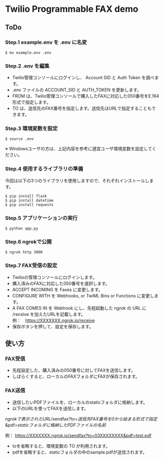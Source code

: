 # Twilio Programmable FAX demo

## ToDo

### Step.1 example.env を .env に名変

```
$ mv example.env .env
```

### Step.2 .env を編集

- Twilio管理コンソールにログインし、 Account SID と Auth Token を調べます。
- .env ファイルの ACCOUNT_SID と AUTH_TOKEN を更新します。
- FROM は、Twilio管理コンソールで購入したFAXに対応した050番号をE.164形式で指定します。
- TO は、送信先のFAX番号を指定します。送信先はURLで指定することもできます。

### Step.3 環境変数を設定

```
$ source .env
```

※ Windowsユーザの方は、上記内容を参考に適宜ユーザ環境変数を設定してください。

### Step.4 使用するライブラリの準備

今回は以下の3つのライブラリを使用しますので、それぞれインストールします。

```
$ pip install flask
$ pip install datetime
$ pip install requests
```

### Step.5 アプリケーションの実行

```
$ python app.py
```

### Step.6 ngrokで公開

```
$ ngrok http 3000
```

### Step.7 FAX受信の設定

- Twilioの管理コンソールにログインします。
- 購入済みのFAXに対応した050番号を選択します。
- ACCEPT INCOMING を Faxes に変更します。
- CONFIGURE WITH を Webhooks, or TwiML Bins or Functions に変更します。
- A FAX COMES IN を Webhook にし、先程起動した ngrok の URL に /receive を加えたURLを記載します。  
例：　https://XXXXXXX.ngrok.io/receive
- 保存ボタンを押して、設定を保存します。

## 使い方

### FAX受信

- 先程設定した、購入済みの050番号に対してFAXを送信します。
- しばらくすると、ローカルのFAXフォルダにFAXが保存されます。

### FAX送信

- 送信したいPDFファイルを、ローカルのstaticフォルダに格納します。
- 以下のURLを使ってFAXを送信します。

*ngrokで表示されたURL*/sendfax?to=*送信先FAX番号を0から始まる形式で指定*&pdf=*staticフォルダに格納したPDFファイルの名前*

例：
https://XXXXXXX.ngrok.io/sendfax?to=03XXXXXXXX&pdf=test.pdf

- toを省略すると、環境変数の TO が利用されます。
- pdfを省略すると、staticフォルダの中のsample.pdfが送信されます。
